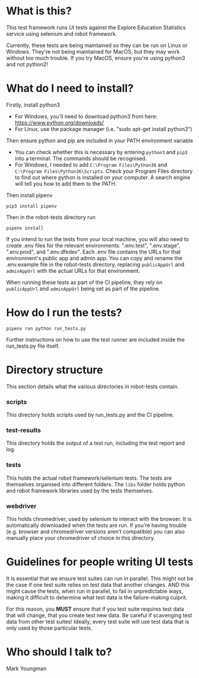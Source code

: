 # What is this?

This test framework runs UI tests against the Explore Education Statistics service using selenium and robot framework.

Currently, these tests are being maintained so they can be run on Linux or Windows. They're not being maintained for MacOS, but they may work without too much trouble. If you try MacOS, ensure you're using python3 and not python2!

# What do I need to install?

Firstly, install python3
   * For Windows, you'll need to download python3 from here: https://www.python.org/downloads/
   * For Linux, use the package manager (i.e. "sudo apt-get install python3")

Then ensure python and pip are included in your PATH environment variable
   * You can check whether this is necessary by entering `python3` and `pip3` into a terminal. The commands should be recognised.
   * For Windows, I needed to add `C:\Program Files\Python36` and `C:\Program Files\Python36\Scripts`. Check your Program Files directory to find out where python is installed on your computer. A search engine will tell you how to add them to the PATH. 
   
Then install pipenv
```
pip3 install pipenv
```

Then in the robot-tests directory run
```
pipenv install
```

If you intend to run the tests from your local machine, you will also need to create .env files for the relevant environments: ".env.test", ".env.stage", ".env.prod", and ".env.dfedev". Each .env file contains the URLs for that environment's public app and admin app. You can copy and rename the .env.example file in the robot-tests directory, replacing `publicAppUrl` and `adminAppUrl` with the actual URLs for that environment.

When running these tests as part of the CI pipeline, they rely on `publicAppUrl` and `adminAppUrl` being set as part of the pipeline.

# How do I run the tests?

```
pipenv run python run_tests.py
```

Further instructions on how to use the test runner are included inside the run\_tests.py file itself.

# Directory structure

This section details what the various directories in robot-tests contain.

### scripts
This directory holds scripts used by run\_tests.py and the CI pipeline.

### test-results
This directory holds the output of a test run, including the test report and log.

### tests
This holds the actual robot framework/selenium tests. The tests are themselves organised into different folders. The `libs` folder holds python and robot framework libraries used by the tests themselves.

### webdriver
This holds chromedriver, used by selenium to interact with the browser. It is automatically downloaded when the tests are run. If you're having trouble (e.g. browser and chromedriver versions aren't compatible) you can also manually place your chromedriver of choice in this directory.

# Guidelines for people writing UI tests

It is essential that we ensure test suites can run in parallel. This might not be the case if one test suite relies on test data that another changes. AND this might cause the tests, when run in parallel, to fail in unpredictable ways, making it difficult to determine what test data is the failure-making culprit.

For this reason, you **MUST** ensure that if you test suite requires test data that will change, that you create test new data. Be careful if scavenging test data from other test suites! Ideally, every test suite will use test data that is only used by those particular tests.

# Who should I talk to?

Mark Youngman

